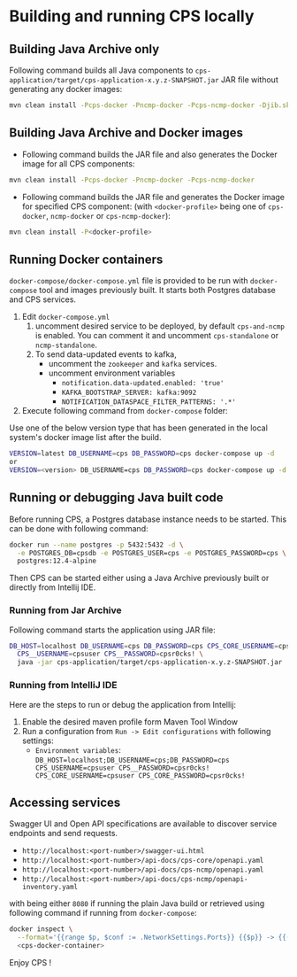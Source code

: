 <!--
  ============LICENSE_START=======================================================
   Copyright (C) 2020 Pantheon.tech
   Modifications Copyright (C) 2020-2021 Nordix Foundation.
   Modifications Copyright (C) 2021 Bell Canada.
   Modifications Copyright (C) 2022 TechMahindra Ltd.
  ================================================================================
  Licensed under the Apache License, Version 2.0 (the "License");
  you may not use this file except in compliance with the License.
  You may obtain a copy of the License at

       http://www.apache.org/licenses/LICENSE-2.0

  Unless required by applicable law or agreed to in writing, software
  distributed under the License is distributed on an "AS IS" BASIS,
  WITHOUT WARRANTIES OR CONDITIONS OF ANY KIND, either express or implied.
  See the License for the specific language governing permissions and
  limitations under the License.

  SPDX-License-Identifier: Apache-2.0
  ============LICENSE_END=========================================================
-->

# Building and running CPS locally

## Building Java Archive only

Following command builds all Java components to `cps-application/target/cps-application-x.y.z-SNAPSHOT.jar` JAR file
without generating any docker images:

```bash
mvn clean install -Pcps-docker -Pncmp-docker -Pcps-ncmp-docker -Djib.skip
```

## Building Java Archive and Docker images

* Following command builds the JAR file and also generates the Docker image for all CPS components:

```bash
mvn clean install -Pcps-docker -Pncmp-docker -Pcps-ncmp-docker
```

* Following command builds the JAR file and generates the Docker image for specified CPS component:
  (with `<docker-profile>` being one of `cps-docker`, `ncmp-docker` or `cps-ncmp-docker`):

```bash
mvn clean install -P<docker-profile>
```

## Running Docker containers

`docker-compose/docker-compose.yml` file is provided to be run with `docker-compose` tool and images previously built.
It starts both Postgres database and CPS services.

1. Edit `docker-compose.yml`
   1. uncomment desired service to be deployed, by default `cps-and-ncmp` is enabled. You can comment it and uncomment `cps-standalone` or `ncmp-standalone`.
   2. To send data-updated events to kafka,
      * uncomment the `zookeeper` and `kafka` services.
      * uncomment environment variables
        * `notification.data-updated.enabled: 'true'`
        * `KAFKA_BOOTSTRAP_SERVER: kafka:9092`
        * `NOTIFICATION_DATASPACE_FILTER_PATTERNS: '.*'`
2. Execute following command from `docker-compose` folder:

Use one of the below version type that has been generated in the local system's docker image list after the build.
```bash
VERSION=latest DB_USERNAME=cps DB_PASSWORD=cps docker-compose up -d
or
VERSION=<version> DB_USERNAME=cps DB_PASSWORD=cps docker-compose up -d
```

## Running or debugging Java built code

Before running CPS, a Postgres database instance needs to be started. This can be done with following
command:

```bash
docker run --name postgres -p 5432:5432 -d \
  -e POSTGRES_DB=cpsdb -e POSTGRES_USER=cps -e POSTGRES_PASSWORD=cps \
  postgres:12.4-alpine
```

Then CPS can be started either using a Java Archive previously built or directly from Intellij IDE.

### Running from Jar Archive

Following command starts the application using JAR file:

```bash
DB_HOST=localhost DB_USERNAME=cps DB_PASSWORD=cps CPS_CORE_USERNAME=cpsuser CPS_CORE_PASSWORD=cpsr0cks! \
  CPS__USERNAME=cpsuser CPS__PASSWORD=cpsr0cks! \
  java -jar cps-application/target/cps-application-x.y.z-SNAPSHOT.jar
```

### Running from IntelliJ IDE

Here are the steps to run or debug the application from Intellij:

1. Enable the desired maven profile form Maven Tool Window
2. Run a configuration from `Run -> Edit configurations` with following settings:
   * `Environment variables`: `DB_HOST=localhost;DB_USERNAME=cps;DB_PASSWORD=cps
                                CPS_USERNAME=cpsuser CPS__PASSWORD=cpsr0cks!
                                CPS_CORE_USERNAME=cpsuser CPS_CORE_PASSWORD=cpsr0cks!`

## Accessing services

Swagger UI and Open API specifications are available to discover service endpoints and send requests.

* `http://localhost:<port-number>/swagger-ui.html`
* `http://localhost:<port-number>/api-docs/cps-core/openapi.yaml`
* `http://localhost:<port-number>/api-docs/cps-ncmp/openapi.yaml`
* `http://localhost:<port-number>/api-docs/cps-ncmp/openapi-inventory.yaml`

with <port-number> being either `8080` if running the plain Java build or retrieved using following command
if running from `docker-compose`:

```bash
docker inspect \
  --format='{{range $p, $conf := .NetworkSettings.Ports}} {{$p}} -> {{(index $conf 0).HostPort}} {{end}}' \
  <cps-docker-container>
```

Enjoy CPS !
